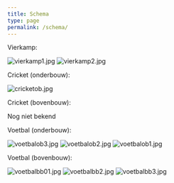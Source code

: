 ```yaml
---
title: Schema
type: page
permalink: /schema/
---
```

Vierkamp:

![vierkamp1.jpg](/uploads/vierkamp1.jpg)
![vierkamp2.jpg](/uploads/vierkamp2.jpg)

Cricket (onderbouw):

![cricketob.jpg](/uploads/cricketob.jpg)

Cricket (bovenbouw):

Nog niet bekend

Voetbal (onderbouw):

![voetbalob3.jpg](/uploads/voetbalob3.jpg)
![voetbalob2.jpg](/uploads/voetbalob2.jpg)
![voetbalob1.jpg](/uploads/voetbalob1.jpg)

Voetbal (bovenbouw):

![voetbalbb01.jpg](/uploads/voetbalbb01.jpg)
![voetbalbb2.jpg](/uploads/voetbalbb2.jpg)
![voetbalbb3.jpg](/uploads/voetbalbb3.jpg)

